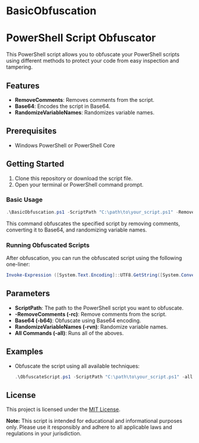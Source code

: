 
# BasicObfuscation
# PowerShell Script Obfuscator

This PowerShell script allows you to obfuscate your PowerShell scripts using different methods to protect your code from easy inspection and tampering.

## Features

- **RemoveComments**: Removes comments from the script.
- **Base64**: Encodes the script in Base64.
- **RandomizeVariableNames**: Randomizes variable names.

## Prerequisites

- Windows PowerShell or PowerShell Core

## Getting Started

1. Clone this repository or download the script file.
2. Open your terminal or PowerShell command prompt.

### Basic Usage

```powershell
.\BasicObfuscation.ps1 -ScriptPath "C:\path\to\your_script.ps1" -RemoveComments -Base64 -RandomizeVariableNames
```

This command obfuscates the specified script by removing comments, converting it to Base64, and randomizing variable names.

### Running Obfuscated Scripts

After obfuscation, you can run the obfuscated script using the following one-liner:

```powershell
Invoke-Expression ([System.Text.Encoding]::UTF8.GetString([System.Convert]::FromBase64String((Get-Content -Raw -Path "obfuscated.ps1")))
```

## Parameters

- **ScriptPath**: The path to the PowerShell script you want to obfuscate.
- **-RemoveComments (-rc)**: Remove comments from the script.
- **Base64 (-b64)**: Obfuscate using Base64 encoding.
- **RandomizeVariableNames (-rvn)**: Randomize variable names.
- **All Commands (-all)**: Runs all of the aboves.

## Examples

- Obfuscate the script using all available techniques:
  
  ```powershell
  .\ObfuscateScript.ps1 -ScriptPath "C:\path\to\your_script.ps1" -all
  ```

## License

This project is licensed under the [MIT License](LICENSE.md).


**Note:** This script is intended for educational and informational purposes only. Please use it responsibly and adhere to all applicable laws and regulations in your jurisdiction.
